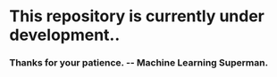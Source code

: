 # This repository is currently under development..
### Thanks for your patience. -- Machine Learning Superman.
